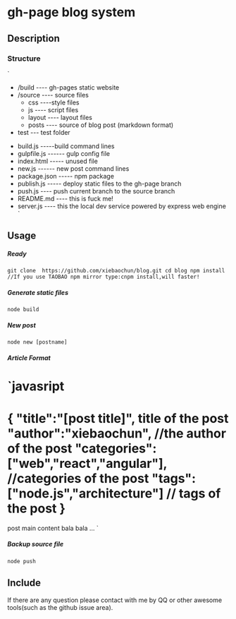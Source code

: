 # gh-page blog system

## Description

### Structure
`
+ /build ---- gh-pages static website
+ /source ---- source files
	- css ----style files
	- js ---- script files
	- layout ---- layout files
	- posts ---- source of blog post (markdown format)
+ test --- test folder
- build.js -----build command lines
- gulpfile.js ------ gulp config file
- index.html ----- unused file
- new.js ------ new post command lines
- package.json ----- npm package
- publish.js ----- deploy static files to the gh-page branch
- push.js ---- push current branch to the source branch
- README.md ---- this is fuck me!
- server.js ---- this the local dev service powered by express web engine
`

## Usage

##### Ready
`
git clone  https://github.com/xiebaochun/blog.git
cd blog
npm install //If you use TAOBAO npm mirror type:cnpm install,will faster!
`
##### Generate static files
`
node build
`
##### New post
`
node new [postname]
`

##### Article Format
`javasript
===
{
    "title":"[post title]", title of the post
    "author":"xiebaochun", //the author of the post 
    "categories":["web","react","angular"],  //categories of the post
    "tags":["node.js","architecture"] // tags of the post
}
===
post main content
bala bala ...
`
##### Backup source file
`
node push
`

## Include
If there are any question please contact with me by QQ or other awesome tools(such as the github issue area).

